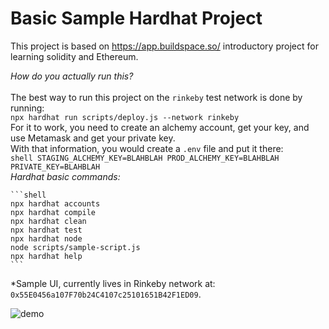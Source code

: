 # Basic Sample Hardhat Project
This project is based on https://app.buildspace.so/ introductory project for learning solidity and Ethereum. 

*How do you actually run this?* <br />
<br />
The best way to run this project on the `rinkeby` test network is done by running: 
<br />
    `npx hardhat run scripts/deploy.js --network rinkeby`
<br />
For it to work, you need to create an alchemy account, get your key, and use Metamask and get your private key. 
<br /> 
With that information, you would create a `.env` file and put it there: 
<br />
    ```shell
    STAGING_ALCHEMY_KEY=BLAHBLAH
    PROD_ALCHEMY_KEY=BLAHBLAH
    PRIVATE_KEY=BLAHBLAH
    ```
<br /> 
_Hardhat basic commands:_ 

    ```shell
    npx hardhat accounts
    npx hardhat compile
    npx hardhat clean
    npx hardhat test
    npx hardhat node
    node scripts/sample-script.js
    npx hardhat help
    ```
*Sample UI, currently lives in Rinkeby network at: `0x55E0456a107F70b24C4107c25101651B42F1ED09`. 
<br />

![demo](https://user-images.githubusercontent.com/92827957/156304225-bfddaf9d-c40b-4d5c-9ccc-433ed850304c.png)